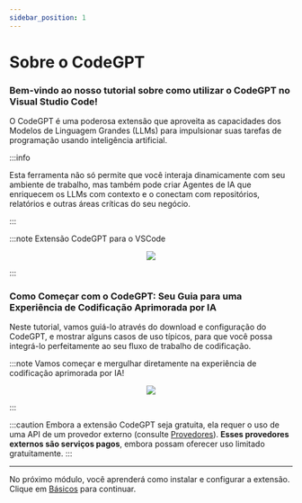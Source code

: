 ```yaml
---
sidebar_position: 1
---
```


# Sobre o CodeGPT

### Bem-vindo ao nosso tutorial sobre como utilizar o CodeGPT no Visual Studio Code!

O CodeGPT é uma poderosa extensão que aproveita as capacidades dos Modelos de Linguagem Grandes (LLMs) para impulsionar suas tarefas de programação usando inteligência artificial.

:::info

Esta ferramenta não só permite que você interaja dinamicamente com seu ambiente de trabalho, mas também pode criar Agentes de IA que enriquecem os LLMs com contexto e o conectam com repositórios, relatórios e outras áreas críticas do seu negócio.

:::

:::note Extensão CodeGPT para o VSCode
<p align="center">
    <img src="https://github.com/davila7/code-gpt-docs/assets/6216945/8cbbef10-5767-437f-abbc-3000237f8d90" />
</p>
:::

### Como Começar com o CodeGPT: Seu Guia para uma Experiência de Codificação Aprimorada por IA

Neste tutorial, vamos guiá-lo através do download e configuração do CodeGPT, e mostrar alguns casos de uso típicos, para que você possa integrá-lo perfeitamente ao seu fluxo de trabalho de codificação.

:::note Vamos começar e mergulhar diretamente na experiência de codificação aprimorada por IA!
<p align="center">
    <img src="https://github.com/davila7/code-gpt-docs/assets/6216945/a7f7acc0-4e85-4e88-9370-a2d2f1163a1d" />
</p>
:::

:::caution
Embora a extensão CodeGPT seja gratuita, ela requer o uso de uma API de um provedor externo (consulte [Provedores](/docs/category/ai-providers)). **Esses provedores externos são serviços pagos**, embora possam oferecer uso limitado gratuitamente.
:::

--- 

No próximo módulo, você aprenderá como instalar e configurar a extensão. Clique em [Básicos](/docs/category/basics) para continuar.

